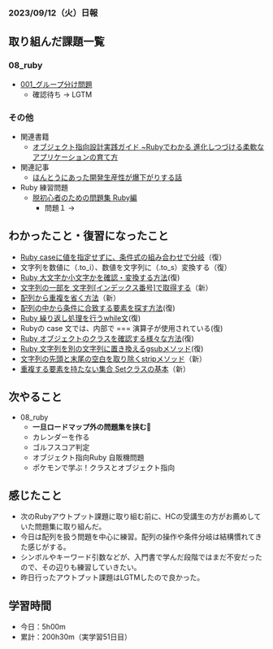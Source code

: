 ### 2023/09/12（火）日報

## 取り組んだ課題一覧

### 08_ruby
  - [001_グループ分け問題](https://github.com/happiness-chain/practice/blob/main/08_ruby/001_%E3%82%B0%E3%83%AB%E3%83%BC%E3%83%97%E5%88%86%E3%81%91%E5%95%8F%E9%A1%8C.md)
    - 確認待ち -> LGTM


### その他
<!-- - 模写コーディング
  - [作って学ぶコーディング学習サイト](https://code-step.com/)
    - [【入門編】recipemenu](https://github.com/imahoritatsuki/copyingCoding/tree/main/introductory-recipemenu/output) -->
<!-- - ブログ執筆
  - [Rubyにおけるメソッド探索のルール](https://tatsuki-ju.hatenablog.com/entry/2023/09/07/124100) -->
- 関連書籍
  - [オブジェクト指向設計実践ガイド ~Rubyでわかる 進化しつづける柔軟なアプリケーションの育て方](https://amzn.asia/d/4QTPuwJ)
- 関連記事
  - [ほんとうにあった開発生産性が爆下がりする話](https://qiita.com/ham0215/items/65768ed9083bb52dded9)
- Ruby 練習問題
  - [脱初心者のための問題集 Ruby編](https://amzn.asia/d/exah5ug)
    - 問題１ -> 
<!-- - 昨日の復習
- １週間前の復習 -->

## わかったこと・復習になったこと
  - [Ruby caseに値を指定せずに、条件式の組み合わせで分岐](https://www.notion.so/Ruby-case-90b24da918c5422b881c0c989dea62a3?pvs=4)（復）
  - 文字列を数値に（.to_i）、数値を文字列に（.to_s）変換する（復）
  - [Ruby 大文字か小文字かを確認・変換する方法](https://www.notion.so/Ruby-6c87454d8b49485dbb2002c9be1a3862?pvs=4)(復)
  - [文字列の一部を 文字列[インデックス番号]で取得する](https://www.notion.so/Ruby-2dd86dc6eb134405a54e0d667799c3b3?pvs=4)（新）
  - [配列から重複を省く方法](https://www.notion.so/Ruby-fc0829b159f1450caea18198337902b6?pvs=4)（新）
  - [配列の中から条件に合致する要素を探す方法](https://www.notion.so/Ruby-caebb67313964eec860182bd3dcc498b?pvs=4)(復)
  - [Ruby 繰り返し処理を行うwhile文](https://www.notion.so/Ruby-while-50d81b4da98c440ab10e881776615a95?pvs=4)(復)
  - Rubyの case 文では、内部で === 演算子が使用されている(復)
  - [Ruby オブジェクトのクラスを確認する様々な方法](https://www.notion.so/Ruby-ed6b9afb96ac448d952386ccfdd1e818?pvs=4)(復)
  - [Ruby 文字列を別の文字列に置き換えるgsubメソッド](https://www.notion.so/Ruby-gsub-6c7d28a3d1e14322beb6580ac42f7726?pvs=4)(復)
  - [文字列の先頭と末尾の空白を取り除くstripメソッド](https://www.notion.so/Ruby-strip-b504d004bcba4dbcad2988ef69007b48?pvs=4)（新）
  - [重複する要素を持たない集合 Setクラスの基本](https://www.notion.so/Ruby-Set-42f9de394b354a9b89b659bd90f3bc90?pvs=4)（新）


## 次やること
- 08_ruby
  - **一旦ロードマップ外の問題集を挟む📕**
  - カレンダーを作る
  - ゴルフスコア判定
  - オブジェクト指向Ruby 自販機問題
  - ポケモンで学ぶ！クラスとオブジェクト指向

## 感じたこと
- 次のRubyアウトプット課題に取り組む前に、HCの受講生の方がお薦めしていた問題集に取り組んだ。
- 今日は配列を扱う問題を中心に練習。配列の操作や条件分岐は結構慣れてきた感じがする。
- シンボルやキーワード引数などが、入門書で学んだ段階ではまだ不安だったので、その辺りも練習していきたい。
- 昨日行ったアウトプット課題はLGTMしたので良かった。

## 学習時間
- 今日：5h00m
- 累計：200h30m（実学習51日目）
